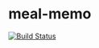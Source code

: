 # meal-memo
[![Build Status](https://drone.joeltjames.com/api/badges/joeltjames/meal-memo/status.svg?ref=refs/heads/alpha)](https://drone.joeltjames.com/joeltjames/meal-memo)